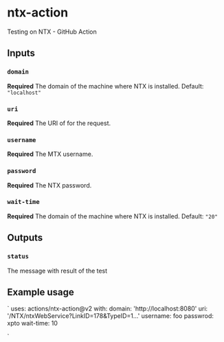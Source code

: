 # ntx-action
Testing on NTX - GitHub Action

## Inputs

### `domain`

**Required** The domain of the machine where NTX is installed. Default: `"localhost"`

### `uri`
**Required** The URI of for the request.

### `username`
**Required** The MTX username.

### `password`
**Required** The NTX password.

### `wait-time`
**Required** The domain of the machine where NTX is installed. Default: `"20"`

## Outputs

### `status`

The message with result of the test

## Example usage

`
uses: actions/ntx-action@v2
with:
  domain: 'http://localhost:8080'
  uri: '/NTX/ntxWebService?LinkID=178&TypeID=1...'
  username: foo
  passwrod: xpto
  wait-time: 10
  
`
